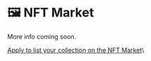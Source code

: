 # 🖼 NFT Market

More info coming soon.


[Apply to list your collection on the NFT Market](../contact-us/nft-market-applications.md)\
